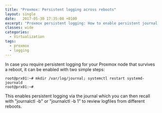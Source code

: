 ```yaml
---
title: "Proxmox: Persistent logging across reboots"
layout: single
date:   2017-05-30 17:35:08 +0100
excerpt: "Proxmox persistent logging: How to enable persistent journal logging on a Proxmox node as persistent logging is not enabled by default."
classes: wide
categories:
  - Virtualization
tags:
  - proxmox
  - logging
---
```

In case you require persistent logging for your Proxmox node that survives a reboot, it can be enabled with two simple steps:

```console
root@prx01:~# mkdir /var/log/journal; systemctl restart systemd-journald
root@prx01:~#
```

This enables persistent logging via the journal which you can then recall with "journalctl -b" or "journalctl -b 1" to review logfiles
from different reboots.

